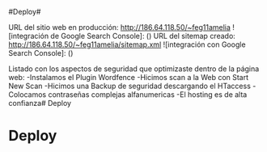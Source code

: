 #Deploy#

URL del sitio web en producción: http://186.64.118.50/~feg11amelia
![integración de Google Search Console]: () 
URL del sitemap creado: http://186.64.118.50/~feg11amelia/sitemap.xml
![integración con Google Search Console]: ()


Listado con los aspectos de seguridad que optimizaste dentro de la página web:
-Instalamos el Plugin Wordfence
-Hicimos scan a la Web con Start New Scan
-Hicimos una Backup de seguridad descargando el HTaccess
-Colocamos contraseñas complejas alfanumericas
-El hosting es de alta confianza# Deploy
# Deploy
